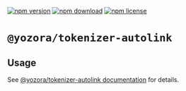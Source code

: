 [![npm version](https://img.shields.io/npm/v/@yozora/tokenizer-autolink.svg)](https://www.npmjs.com/package/@yozora/tokenizer-autolink)
[![npm download](https://img.shields.io/npm/dm/@yozora/tokenizer-autolink.svg)](https://www.npmjs.com/package/@yozora/tokenizer-autolink)
[![npm license](https://img.shields.io/npm/l/@yozora/tokenizer-autolink.svg)](https://www.npmjs.com/package/@yozora/tokenizer-autolink)


# `@yozora/tokenizer-autolink`


## Usage

  See [@yozora/tokenizer-autolink documentation](https://yozora.guanghechen.com/docs/package/tokenizer-autolink) for details.
